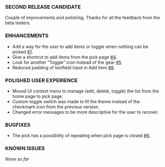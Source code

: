 ### SECOND RELEASE CANDIDATE

Couple of improvements and polishing. Thanks for all the feedback from the beta testers.

### ENHANCEMENTS

- Add a way for the user to add items or toggle when nothing can be picked [#1](https://github.com/shyrwinsia/dcydr/issues/1).
- Give a shortcut to add items from the pick page [#4](https://github.com/shyrwinsia/dcydr/issues/1).
- Look for another "Toggle" icon instead of the gear [#5](https://github.com/shyrwinsia/dcydr/issues/5).
- Reduced padding of textfield input in Add Item [#8](https://github.com/shyrwinsia/dcydr/issues/8).

### POLISHED USER EXPERIENCE

- Moved UI context menu to manage (edit, delete, toggle) the list from the home page to pick page.
- Custom toggle switch was made to fit the theme instead of the checkmark icon from the previous version.
- Changed error messages to be more descriptive for the user to recover.

### BUGFIXES

- The pick has a possibility of repeating when pick page is closed [#6](https://github.com/shyrwinsia/dcydr/issues/6).

### KNOWN ISSUES

_None so far_
